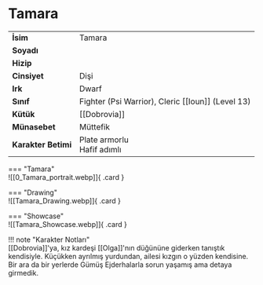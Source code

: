 # Tamara   
  
<div class="grid" markdown>  
  
|  |  |  
|---|---|  
| **İsim** | Tamara |  
| **Soyadı** |  |  
| **Hizip** |  |  
| **Cinsiyet** | Dişi |  
| **Irk** | Dwarf |  
| **Sınıf** | Fighter (Psi Warrior), Cleric [[Ioun]] (Level 13) |  
| **Kütük** | [[Dobrovia]] |  
| **Münasebet** | Müttefik |  
| **Karakter Betimi** | Plate armorlu<br>Hafif adımlı |  
  
  
=== "Tamara"  
	![[0_Tamara_portrait.webp]]{ .card }  
  
=== "Drawing"  
	![[Tamara_Drawing.webp]]{ .card }  
  
=== "Showcase"  
	![[Tamara_Showcase.webp]]{ .card }  
  
</div>  
  
!!! note "Karakter Notları"  
	[[Dobrovia]]'ya, kız kardeşi [[Olga]]'nın düğününe giderken tanıştık kendisiyle. Küçükken ayrılmış yurdundan, ailesi kızgın o yüzden kendisine. Bir ara da bir yerlerde Gümüş Ejderhalarla sorun yaşamış ama detaya girmedik.   